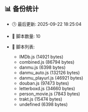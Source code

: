 ## 📊 备份统计

- 🕒 最后更新: 2025-09-22 18:25:04
- 📁 脚本数量: 10
- 📄 脚本列表:

  - IMDb.js (14921 bytes)
  - combined.js (86794 bytes)
  - danmu.js (6398 bytes)
  - danmu_auto.js (132126 bytes)
  - danmu_playurl.js (46921 bytes)
  - douban.js (97473 bytes)
  - letterboxd.js (34660 bytes)
  - person_movie.js (7843 bytes)
  - trakt.js (15474 bytes)
  - undefined (6398 bytes)
